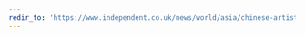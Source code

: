 ```yaml
---
redir_to: 'https://www.independent.co.uk/news/world/asia/chinese-artist-who-posted-funny-image-of-president-xi-jinping-facing-five-years-in-prison-as-10282630.html'
---
```

